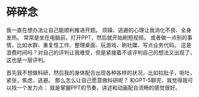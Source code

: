 # 碎碎念

我一直在想办法让自己能顺利推进开题。
烦躁、逃避的心理让我消化不良、全身发热。
常常是坐在电脑前，打开PPT，然后就开始刷短视频。
或者做一点别的事情，比如水群、重复性工作、整理桌面、玩游戏、刷社媒、写点业务代码。
这是浪费时间吗？对自己的评判让我难受，但是紧接着不该评判自己的想法又出现了，这也是一层评判。

首先我不想做科研，然后我的身体配合出现各种各样的状况，比如拉肚子，呕吐，紧张，焦虑，逃避。
那么怎么让自己愿意做科研呢？
和GPT-5聊完，我觉得我可以找一个发力点：
就是掌握PPT的节奏，讲述和动画配合流畅的感觉很好。